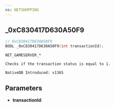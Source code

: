 ```yaml
---
ns: NETSHOPPING
---
```

## _0xC830417D630A50F9

```c
// 0xC830417D630A50F9
BOOL _0xC830417D630A50F9(int transactionId);
```

```
NET_GAMESERVER_*

Checks if the transaction status is equal to 1.

NativeDB Introduced: v1365
```

## Parameters
* **transactionId**:
